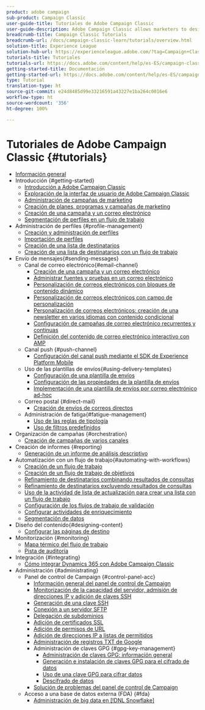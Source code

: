 ```yaml
---
product: adobe campaign
sub-product: Campaign Classic
user-guide-title: Tutoriales de Adobe Campaign Classic
user-guide-description: Adobe Campaign Classic allows marketers to design cross-channel customer experiences and provides an environment for visual campaign orchestration, real time interaction management, and cross channel execution.
breadcrumb-title: Campaign Classic Tutorials
breadcrumb-url: /docs/campaign-classic-learn/tutorials/overview.html
solution-title: Experience League
solution-hub-url: https://experienceleague.adobe.com/?tag=Campaign+Classic#recommended/solutions/campaign
tutorials-title: Tutoriales
tutorials-url: https://docs.adobe.com/content/help/es-ES/campaign-classic-learn/tutorials/overview.html
getting-started-title: Documentación
getting-started-url: https://docs.adobe.com/content/help/es-ES/campaign-classic/using/getting-started/starting-with-adobe-campaign/about-adobe-campaign-classic.html
type: Tutorial
translation-type: ht
source-git-commit: e24d8485d99e33216591a43227e1ba264c0016e6
workflow-type: ht
source-wordcount: '356'
ht-degree: 100%

---
```



# Tutoriales de Adobe Campaign Classic {#tutorials}

+ [Información general](/help/overview.md)
+ Introducción {#getting-started}
   + [Introducción a Adobe Campaign Classic](/help/getting-started/introduction-to-adobe-campaign-classic.md)
   + [Exploración de la interfaz de usuario de Adobe Campaign Classic](/help/getting-started/exploring-the-adobe-campaign-classic-user-interface.md)
   + [Administración de campañas de marketing](/help/getting-started/managing-marketing-campaigns.md)
   + [Creación de planes, programas y campañas de marketing](/help/getting-started/creating-a-marketing-plan-programs-and-campaigns.md)
   + [Creación de una campaña y un correo electrónico](https://docs.adobe.com/content/help/es-ES/campaign-classic-learn/tutorials/getting-started/creating-a-campaign-and-an-email.html)
   + [Segmentación de perfiles en un flujo de trabajo](/help/getting-started/targeting-profiles-in-a-workflow.md)
+ Administración de perfiles {#profile-management}
   + [Creación y administración de perfiles](/help/profile-management/create-and-manage-profiles.md)
   + [Importación de perfiles](/help/data-management/importing-profiles.md)
   + [Creación de una lista de destinatarios](/help/profile-management/creating-a-list-of-recipients.md)
   + [Creación de una lista de destinatarios con un flujo de trabajo](/help/profile-management/creating-a-list-of-recipients-with-a-workflow.md)
+ Envío de mensajes{#sending-messages}
   + Canal de correo electrónico{#email-channel}
      + [Creación de una campaña y un correo electrónico](/help/getting-started/creating-a-campaign-and-an-email.md)
      + [Administrar fuentes y pruebas en un correo electrónico](/help/sending-messages/managing-seed-and-proofs.md)
      + [Personalización de correos electrónicos con bloques de contenido dinámico](/help/sending-messages/email-channel/personalization-with-dynamic-content-blocks.md)
      + [Personalización de correos electrónicos con campo de personalización](/help/sending-messages/email-channel/personalizing-emails-using-personalization-fields.md)
      + [Personalización de correos electrónicos: creación de una newsletter en varios idiomas con contenido condicional](/help/sending-messages/email-channel/personalizing-emails-create-a-multi-lingual-newsletter-using-conditional-content.md)
      + [Configuración de campañas de correo electrónico recurrentes y continuas](/help/sending-messages/recurring-deliveries.md)
      + [Definición del contenido de correo electrónico interactivo con AMP](/help/sending-messages/email-channel/defining-interactive-email-content-with-amp.md)
   + Canal push {#push-channel}
      + [Configuración del canal push mediante el SDK de Experience Platform Mobile](/help/sending-messages/mobile-channel/configure-push-using-aep-mobile-sdk.md)
   + Uso de las plantillas de envíos{#using-delivery-templates}
      + [Configuración de una plantilla de envíos](/help/sending-messages/using-delivery-templates/configuring-a-delivery-template.md)
      + [Configuración de las propiedades de la plantilla de envíos](/help/sending-messages/using-delivery-templates/setting-delivery-template-properties.md)
      + [Implementación de una plantilla de envíos por correo electrónico ad-hoc](/help/sending-messages/using-delivery-templates/deploying-ad-hoc-email-delivery-template.md)
   + Correo postal {#direct-mail}
      + [Creación de envíos de correos directos](/help/sending-messages/direct-mail/creating-direct-mail-deliveries.md)
   + Administración de fatiga{#fatigue-management}
      + [Uso de las reglas de tipología](/help/sending-messages/fatigue-management/typology-rules-for-fatigue-management.md)
      + [Uso de filtros predefinidos](/help/sending-messages/fatigue-management/fatigue-management-using-filters.md)
+ Organización de campañas {#orchestration}
   + [Creación de campañas de varios canales](/help/orchestrating-campaigns/multi-channel-campaigns.md)
+ Creación de informes {#reporting}
   + [Generación de un informe de análisis descriptivo](/help/reporting/generating-a-descriptive-analysis-report.md)
+ Automatización con un flujo de trabajo{#automating-with-workflows}
   + [Creación de un flujo de trabajo](/help/automating-with-workflows/creating-a-workflow.md)
   + [Creación de un flujo de trabajo de objetivos](/help/automating-with-workflows/creating-a-targeting-workflow.md)
   + [Refinamiento de destinatarios combinando resultados de consultas](/help/automating-with-workflows/refining-targets-by-combining-query-results.md)
   + [Refinamiento de destinatarios excluyendo resultados de consultas](/help/automating-with-workflows/refining-targets-by-excluding-query-results.md)
   + [Uso de la actividad de lista de actualización para crear una lista con un flujo de trabajo](/help/automating-with-workflows/using-the-update-list-activity.md)
   + [Configuración de los flujos de trabajo de validación](/help/automating-with-workflows/validation-flow-configuration.md)
   + [Configurar actividades de enriquecimiento](/help/automating-with-workflows/enrichment-activity.md)
   + [Segmentación de datos](/help/data-management/data-segmentation.md)
+ Diseño del contenido{#designing-content}
   + [Configurar las páginas de destino](/help/designing-content/configure-landingpages.md)
+ Monitorización {#monitoring}
   + [Mapa térmico del flujo de trabajo](/help/monitoring-campaign-classic/workflow-heatmap.md)
   + [Pista de auditoría](/help/monitoring-campaign-classic/audit-trail.md)
+ Integración {#integrating}
   + [Cómo integrar Dynamics 365 con Adobe Campaign Classic](/help/integrations/dynamics365-integration.md)
+ Administración {#administrating}
   + Panel de control de Campaign {#control-panel-acc}
      + [Información general del panel de control de Campaign](/help/monitoring-campaign-classic/control-panel/control-panel-overview.md)
      + [Monitorización de la capacidad del servidor, admisión de direcciones IP y adición de claves SSH](/help/monitoring-campaign-classic/control-panel/monitoring-server-capacity-allow-listing-adding-ssh-key.md)
      + [Generación de una clave SSH](/help/monitoring-campaign-classic/control-panel/generate-ssh-key.md)
      + [Conexión a un servidor SFTP](/help/monitoring-campaign-classic/control-panel/connect-to-sftp-server.md)
      + [Delegación de subdominios](/help/monitoring-campaign-classic/control-panel/subdomain-delegation.md)
      + [Adición de certificados SSL](/help/monitoring-campaign-classic/control-panel/adding-ssl-certificates.md)
      + [Adición de permisos de URL](/help/monitoring-campaign-classic/control-panel/adding-url-permissions.md)
      + [Adición de direcciones IP a listas de permitidos](/help/monitoring-campaign-classic/control-panel/ip-allow-listing.md)
      + [Administración de registros TXT de Google](/help/monitoring-campaign-classic/control-panel/google-txt-record-management.md)
      + Administración de claves GPG {#gpg-key-management}
         + [Administración de claves GPG: información general](/help/monitoring-campaign-classic/control-panel/gpg-key-management/gpg-key-management-overview.md)
         + [Generación e instalación de claves GPG para el cifrado de datos](/help/monitoring-campaign-classic/control-panel/gpg-key-management/generating-and-installing-gpg-keys-for-data-encryption.md)
         + [Uso de una clave GPG para cifrar datos](/help/monitoring-campaign-classic/control-panel/gpg-key-management/using-a-gpg-key-to-encrypt-data.md)
         + [Descifrado de datos](/help/monitoring-campaign-classic/control-panel/gpg-key-management/decrypting-data.md)
      + [Solución de problemas del panel de control de Campaign](/help/monitoring-campaign-classic/control-panel/trouble-shooting.md)
   + Acceso a una base de datos externa (FDA) {#fda}
      + [Administración de big data en [!DNL Snowflake]](/help/administrating/snowflake/big-data-segmentation-on-snowflake.md)